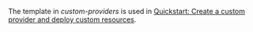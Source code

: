 The template in _custom-providers_ is used in [Quickstart: Create a custom provider and deploy custom resources](https://docs.microsoft.com/azure/azure-resource-manager/custom-providers/create-custom-provider).
